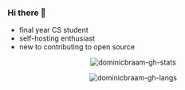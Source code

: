 ### Hi there 👋

<!--
**dominicbraam/dominicbraam** is a ✨ _special_ ✨ repository because its `README.md` (this file) appears on your GitHub profile.

Here are some ideas to get you started:

- 🔭 I’m currently working on ...
- 🌱 I’m currently learning ...
- 👯 I’m looking to collaborate on ...
- 🤔 I’m looking for help with ...
- 💬 Ask me about ...
- 📫 How to reach me: ...
- 😄 Pronouns: ...
- ⚡ Fun fact: ...
-->

- final year CS student
- self-hosting enthusiast
- new to contributing to open source

<p align="center">  
<img src="https://github-readme-stats.vercel.app/api?username=dominicbraam&theme=onedark&count_private=true" alt="dominicbraam-gh-stats">
</p>

<p align="center">
<img src="https://github-readme-stats.vercel.app/api/top-langs/?username=dominicbraam&layout=compact&theme=onedark" alt="dominicbraam-gh-langs">
</p>

